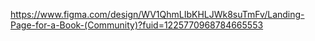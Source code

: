 https://www.figma.com/design/WV1QhmLIbKHLJWk8suTmFv/Landing-Page-for-a-Book-(Community)?fuid=1225770968784665553

